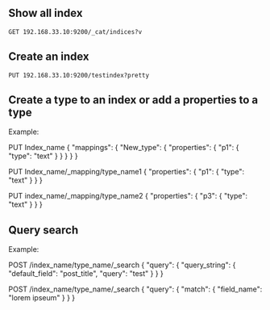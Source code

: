 ## Show all index

`GET 192.168.33.10:9200/_cat/indices?v`

## Create an index

`PUT 192.168.33.10:9200/testindex?pretty`

## Create  a type to an index or add a properties to a type

Example:


PUT Index_name 
{
  "mappings": {
    "New_type": {
      "properties": {
        "p1": {
          "type": "text"
        }
      }
    }
  }
}


PUT Index_name/_mapping/type_name1
{
  "properties": {
    "p1": {
      "type": "text"
    }
  }
}

PUT index_name/_mapping/type_name2
{
  "properties": {
    "p3": {
      "type": "text"
    }
  }
}

## Query search 

Example:

POST /index_name/type_name/_search
{
     "query": {
        "query_string": {
           "default_field": "post_title",
           "query": "test"
        }
    }
}

POST /index_name/type_name/_search
{
    "query": {
        "match": {
           "field_name": "lorem ipseum"
        }
    }
}
